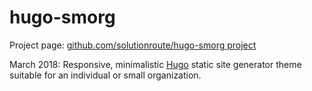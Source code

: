 # hugo-smorg

Project page: [github.com/solutionroute/hugo-smorg project](https://github.com/solutionroute/hugo-smorg) 

March 2018: Responsive, minimalistic [Hugo](https://gohugo.io/) static site generator theme suitable for an individual or small organization.
